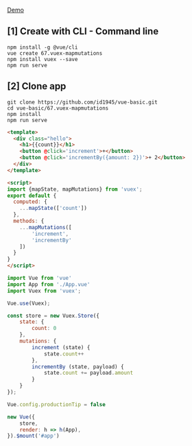 [Demo](https://id1945.github.io/vue-basic/67.vuex-mapmutations/dist/ "Demo")

## [1] Create with CLI - Command line
```
npm install -g @vue/cli
vue create 67.vuex-mapmutations
npm install vuex --save
npm run serve
```

## [2] Clone app
```
git clone https://github.com/id1945/vue-basic.git
cd vue-basic/67.vuex-mapmutations
npm install
npm run serve
```

````html
<template>
  <div class="hello">
    <h1>{{count}}</h1>
    <button @click='increment'>+</button>
    <button @click='incrementBy({amount: 2})'>+ 2</button>
  </div>
</template>

<script>
import {mapState, mapMutations} from 'vuex';
export default {
  computed: { 
    ...mapState(['count'])
  },
  methods: {
    ...mapMutations([
        'increment',
        'incrementBy'
    ])
  }
}
</script>
````

````javascript
import Vue from 'vue'
import App from './App.vue'
import Vuex from 'vuex';

Vue.use(Vuex);

const store = new Vuex.Store({
    state: {
        count: 0
    },
    mutations: {
        increment (state) {
            state.count++
        },
        incrementBy (state, payload) {
            state.count += payload.amount
        }
    }
});

Vue.config.productionTip = false

new Vue({
    store,
    render: h => h(App),
}).$mount('#app')
````